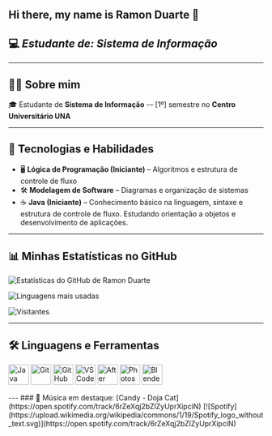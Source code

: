 ## Hi there, my name is Ramon Duarte 👋

## 💻 *Estudante de:* *Sistema de Informação*  
---
## 👨‍💻 Sobre mim  
🎓 Estudante de **Sistema de Informação** -– [1º] semestre no **Centro Universitário UNA**

---
## 🚀 Tecnologias e Habilidades  
- 🖥 **Lógica de Programação (Iniciante)** – Algoritmos e estrutura de controle de fluxo  
- 🛠 **Modelagem de Software** – Diagramas e organização de sistemas
- ☕ **Java (Iniciante)** – Conhecimento básico na linguagem, sintaxe e estrutura de controle de fluxo. Estudando orientação a objetos e desenvolvimento de aplicações.
---
## 📊 Minhas Estatísticas no GitHub

![Estatísticas do GitHub de Ramon Duarte](https://github-readme-stats.vercel.app/api?username=ramondrte&show_icons=true&theme=dark)

![Linguagens mais usadas](https://github-readme-stats.vercel.app/api/top-langs/?username=ramondrte&layout=compact&theme=dark)

![Visitantes](https://komarev.com/ghpvc/?username=ramondrte&color=blue)

---
## 🛠 Linguagens e Ferramentas  

<p align="left">  
  <img src="https://cdn.jsdelivr.net/gh/devicons/devicon/icons/java/java-original.svg" alt="Java" width="40" height="40"/>  
  <img src="https://cdn.jsdelivr.net/gh/devicons/devicon/icons/git/git-original.svg" alt="Git" width="40" height="40"/>  
  <img src="https://cdn.jsdelivr.net/gh/devicons/devicon/icons/github/github-original.svg" alt="GitHub" width="40" height="40"/>  
  <img src="https://cdn.jsdelivr.net/gh/devicons/devicon/icons/vscode/vscode-original.svg" alt="VS Code" width="40" height="40"/>  
  <img src="https://cdn.jsdelivr.net/gh/devicons/devicon/icons/aftereffects/aftereffects-original.svg" alt="After Effects" width="40" height="40"/>  
  <img src="https://cdn.jsdelivr.net/gh/devicons/devicon/icons/photoshop/photoshop-line.svg" alt="Photoshop" width="40" height="40"/>  
  <img src="https://cdn.jsdelivr.net/gh/devicons/devicon/icons/blender/blender-original.svg" alt="Blender" width="40" height="40"/>  
</p>
---
### 🎵 Música em destaque:  
[Candy - Doja Cat](https://open.spotify.com/track/6rZeXqj2bZlZyUprXipciN)  
[![Spotify](https://upload.wikimedia.org/wikipedia/commons/1/19/Spotify_logo_without_text.svg)](https://open.spotify.com/track/6rZeXqj2bZlZyUprXipciN)
